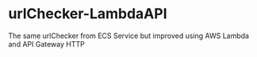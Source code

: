 # urlChecker-LambdaAPI
The same urlChecker from ECS Service but improved using AWS Lambda and API Gateway HTTP
